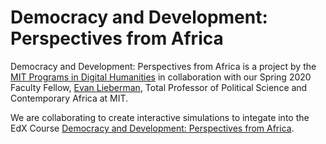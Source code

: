 # Democracy and Development: Perspectives from Africa

Democracy and Development: Perspectives from Africa is a project by the [MIT Programs in Digital Humanities](https://digitalhumanities.mit.edu) in collaboration with our Spring 2020 Faculty Fellow, [Evan Lieberman](https://polisci.mit.edu/people/evan-lieberman), Total Professor of Political Science and Contemporary Africa at MIT.

We are collaborating to create interactive simulations to integate into the EdX Course [Democracy and Development: Perspectives from Africa](https://www.edx.org/course/democracy-and-development-perspectives-from-afri-2).